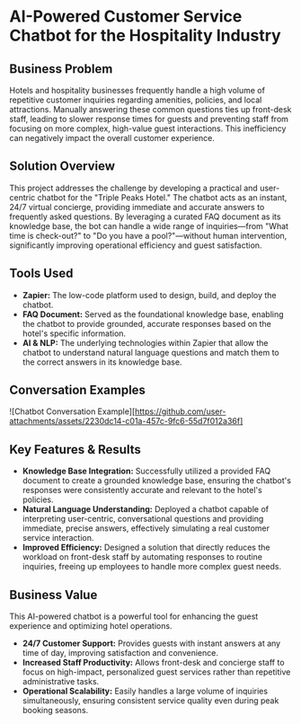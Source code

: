 # AI-Powered Customer Service Chatbot for the Hospitality Industry

## Business Problem
Hotels and hospitality businesses frequently handle a high volume of repetitive customer inquiries regarding amenities, policies, and local attractions. Manually answering these common questions ties up front-desk staff, leading to slower response times for guests and preventing staff from focusing on more complex, high-value guest interactions. This inefficiency can negatively impact the overall customer experience.

## Solution Overview
This project addresses the challenge by developing a practical and user-centric chatbot for the "Triple Peaks Hotel." The chatbot acts as an instant, 24/7 virtual concierge, providing immediate and accurate answers to frequently asked questions. By leveraging a curated FAQ document as its knowledge base, the bot can handle a wide range of inquiries—from "What time is check-out?" to "Do you have a pool?"—without human intervention, significantly improving operational efficiency and guest satisfaction.

## Tools Used
* **Zapier:** The low-code platform used to design, build, and deploy the chatbot.
* **FAQ Document:** Served as the foundational knowledge base, enabling the chatbot to provide grounded, accurate responses based on the hotel's specific information.
* **AI & NLP:** The underlying technologies within Zapier that allow the chatbot to understand natural language questions and match them to the correct answers in its knowledge base.

## Conversation Examples

<!-- 
********************************************************************************
<img width="498" height="733" alt="image" src="https://github.com/user-attachments/assets/2230dc14-c01a-457c-9fc6-55d7f012a36f" />

********************************************************************************
-->
![Chatbot Conversation Example][https://github.com/user-attachments/assets/2230dc14-c01a-457c-9fc6-55d7f012a36f]

## Key Features & Results
-   **Knowledge Base Integration:** Successfully utilized a provided FAQ document to create a grounded knowledge base, ensuring the chatbot's responses were consistently accurate and relevant to the hotel's policies.
-   **Natural Language Understanding:** Deployed a chatbot capable of interpreting user-centric, conversational questions and providing immediate, precise answers, effectively simulating a real customer service interaction.
-   **Improved Efficiency:** Designed a solution that directly reduces the workload on front-desk staff by automating responses to routine inquiries, freeing up employees to handle more complex guest needs.

## Business Value
This AI-powered chatbot is a powerful tool for enhancing the guest experience and optimizing hotel operations.
-   **24/7 Customer Support:** Provides guests with instant answers at any time of day, improving satisfaction and convenience.
-   **Increased Staff Productivity:** Allows front-desk and concierge staff to focus on high-impact, personalized guest services rather than repetitive administrative tasks.
-   **Operational Scalability:** Easily handles a large volume of inquiries simultaneously, ensuring consistent service quality even during peak booking seasons.
